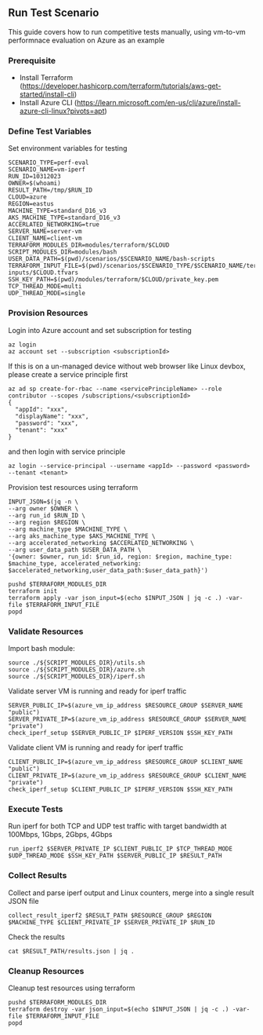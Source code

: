 ## Run Test Scenario

This guide covers how to run competitive tests manually, using vm-to-vm performnace evaluation on Azure as an example

### Prerequisite
* Install Terraform (https://developer.hashicorp.com/terraform/tutorials/aws-get-started/install-cli)
* Install Azure CLI (https://learn.microsoft.com/en-us/cli/azure/install-azure-cli-linux?pivots=apt)

### Define Test Variables
Set environment variables for testing
```
SCENARIO_TYPE=perf-eval
SCENARIO_NAME=vm-iperf
RUN_ID=10312023
OWNER=$(whoami)
RESULT_PATH=/tmp/$RUN_ID
CLOUD=azure
REGION=eastus
MACHINE_TYPE=standard_D16_v3
AKS_MACHINE_TYPE=standard_D16_v3
ACCERLATED_NETWORKING=true
SERVER_NAME=server-vm
CLIENT_NAME=client-vm
TERRAFORM_MODULES_DIR=modules/terraform/$CLOUD
SCRIPT_MODULES_DIR=modules/bash
USER_DATA_PATH=$(pwd)/scenarios/$SCENARIO_NAME/bash-scripts
TERRAFORM_INPUT_FILE=$(pwd)/scenarios/$SCENARIO_TYPE/$SCENARIO_NAME/terraform-inputs/$CLOUD.tfvars
SSH_KEY_PATH=$(pwd)/modules/terraform/$CLOUD/private_key.pem
TCP_THREAD_MODE=multi
UDP_THREAD_MODE=single
```

### Provision Resources

Login into Azure account and set subscription for testing
```
az login
az account set --subscription <subscriptionId>
```

If this is on a un-managed device without web browser like Linux devbox, please create a service principle first
```
az ad sp create-for-rbac --name <servicePrincipleName> --role contributor --scopes /subscriptions/<subscriptionId>
{
  "appId": "xxx",
  "displayName": "xxx",
  "password": "xxx",
  "tenant": "xxx"
}
```

and then login with service principle
```
az login --service-principal --username <appId> --password <password> --tenant <tenant>
```

Provision test resources using terraform
```
INPUT_JSON=$(jq -n \
--arg owner $OWNER \
--arg run_id $RUN_ID \
--arg region $REGION \
--arg machine_type $MACHINE_TYPE \
--arg aks_machine_type $AKS_MACHINE_TYPE \
--arg accelerated_networking $ACCERLATED_NETWORKING \
--arg user_data_path $USER_DATA_PATH \
'{owner: $owner, run_id: $run_id, region: $region, machine_type: $machine_type, accelerated_networking: $accelerated_networking,user_data_path:$user_data_path}')

pushd $TERRAFORM_MODULES_DIR
terraform init
terraform apply -var json_input=$(echo $INPUT_JSON | jq -c .) -var-file $TERRAFORM_INPUT_FILE
popd
```

### Validate Resources
Import bash module:
```
source ./${SCRIPT_MODULES_DIR}/utils.sh
source ./${SCRIPT_MODULES_DIR}/azure.sh
source ./${SCRIPT_MODULES_DIR}/iperf.sh
```

Validate server VM is running and ready for iperf traffic
```
SERVER_PUBLIC_IP=$(azure_vm_ip_address $RESOURCE_GROUP $SERVER_NAME "public")
SERVER_PRIVATE_IP=$(azure_vm_ip_address $RESOURCE_GROUP $SERVER_NAME "private")
check_iperf_setup $SERVER_PUBLIC_IP $IPERF_VERSION $SSH_KEY_PATH
```

Validate client VM is running and ready for iperf traffic
```
CLIENT_PUBLIC_IP=$(azure_vm_ip_address $RESOURCE_GROUP $CLIENT_NAME "public")
CLIENT_PRIVATE_IP=$(azure_vm_ip_address $RESOURCE_GROUP $CLIENT_NAME "private")
check_iperf_setup $CLIENT_PUBLIC_IP $IPERF_VERSION $SSH_KEY_PATH
```

### Execute Tests
Run iperf for both TCP and UDP test traffic with target bandwidth at 100Mbps, 1Gbps, 2Gbps, 4Gbps
```
run_iperf2 $SERVER_PRIVATE_IP $CLIENT_PUBLIC_IP $TCP_THREAD_MODE $UDP_THREAD_MODE $SSH_KEY_PATH $SERVER_PUBLIC_IP $RESULT_PATH
```


### Collect Results
Collect and parse iperf output and Linux counters, merge into a single result JSON file
```
collect_result_iperf2 $RESULT_PATH $RESOURCE_GROUP $REGION $MACHINE_TYPE $CLIENT_PRIVATE_IP $SERVER_PRIVATE_IP $RUN_ID
```

Check the results
```
cat $RESULT_PATH/results.json | jq .
```

### Cleanup Resources
Cleanup test resources using terraform
```
pushd $TERRAFORM_MODULES_DIR
terraform destroy -var json_input=$(echo $INPUT_JSON | jq -c .) -var-file $TERRAFORM_INPUT_FILE
popd
```